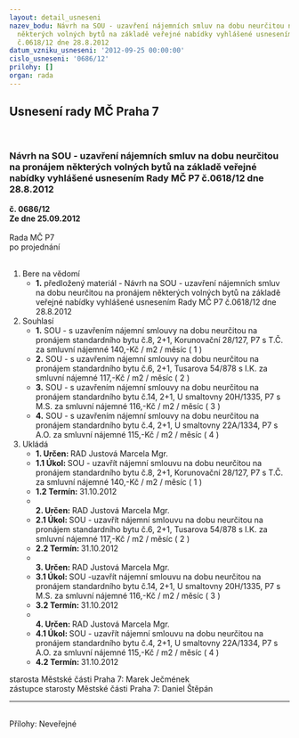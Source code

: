 ```yaml
---
layout: detail_usneseni
nazev_bodu: Návrh na SOU - uzavření nájemních smluv na dobu neurčitou na pronájem
  některých volných bytů na základě veřejné nabídky vyhlášené usnesením Rady MČ P7
  č.0618/12 dne 28.8.2012
datum_vzniku_usneseni: '2012-09-25 00:00:00'
cislo_usneseni: '0686/12'
prilohy: []
organ: rada
---
```

<div id="ucUsn_pList" class="usn">
	<span><h2>Usnesení rady MČ Praha 7 </h2>
<br></span><div class="standBody">
<span><h3>Návrh na SOU - uzavření nájemních smluv na dobu neurčitou na pronájem některých volných bytů na základě veřejné nabídky vyhlášené usnesením Rady MČ P7 č.0618/12 dne 28.8.2012</h3></span><div class="center">
		<strong>č. 0686/12</strong><br>
	</div>
<div class="center">
		<strong>Ze dne 25.09.2012</strong><br><br>
	</div>Rada MČ P7<br> po projednání<br><br><ol>
<li>Bere na vědomí<ul><li>
<strong>1.</strong> předložený materiál - Návrh na SOU - uzavření nájemních smluv na dobu neurčitou na pronájem některých volných bytů na základě veřejné nabídky vyhlášené usnesením Rady MČ P7 č.0618/12 dne 28.8.2012</li></ul>
</li>
<li>Souhlasí<ul>
<li>
<strong>1.</strong> SOU - s uzavřením nájemní smlouvy na dobu neurčitou na pronájem standardního bytu č.8, 2+1, Korunovační 28/127, P7 s T.Č. za smluvní nájemné 140,-Kč / m2 / měsíc  ( 1 )</li>
<li>
<strong>2.</strong> SOU - s uzavřením nájemní smlouvy na dobu neurčitou na pronájem standardního bytu č.6, 2+1, Tusarova 54/878 s I.K. za smluvní nájemné 117,-Kč / m2 / měsíc    ( 2 )</li>
<li>
<strong>3.</strong> SOU - s uzavřením nájemní smlouvy na dobu neurčitou na pronájem standardního bytu č.14, 2+1, U smaltovny 20H/1335, P7 s M.S. za smluvní nájemné 116,-Kč / m2 / měsíc  ( 3 )</li>
<li>
<strong>4.</strong> SOU - s uzavřením nájemní smlouvy na dobu neurčitou na pronájem standardního bytu č.4, 2+1, U smaltovny 22A/1334, P7 s A.O. za smluvní nájemné 115,-Kč / m2 / měsíc  ( 4 )      </li>
</ul>
</li>
<li>Ukládá<ul>
<li>
<strong>1. Určen: </strong>RAD Justová Marcela Mgr.</li>
<li>
<strong>1.1 Úkol: </strong>SOU - uzavřít nájemní smlouvu na dobu neurčitou na pronájem standardního bytu č.8, 2+1, Korunovační 28/127, P7 s T.Č. za smluvní nájemné 140,-Kč / m2 / měsíc  ( 1 )</li>
<li>
<strong>1.2 Termín: </strong>31.10.2012</li>
<li>
<strong><br>2. Určen: </strong>RAD Justová Marcela Mgr.</li>
<li>
<strong>2.1 Úkol: </strong>SOU - uzavřít nájemní smlouvu na dobu neurčitou na pronájem standardního bytu č.6, 2+1, Tusarova 54/878 s I.K. za smluvní nájemné 117,-Kč / m2 / měsíc    ( 2 )</li>
<li>
<strong>2.2 Termín: </strong>31.10.2012</li>
<li>
<strong><br>3. Určen: </strong>RAD Justová Marcela Mgr.</li>
<li>
<strong>3.1 Úkol: </strong>SOU -uzavřít nájemní smlouvu na dobu neurčitou na pronájem standardního bytu č.14, 2+1, U smaltovny 20H/1335, P7 s M.S. za smluvní nájemné 116,-Kč / m2 / měsíc  ( 3 )</li>
<li>
<strong>3.2 Termín: </strong>31.10.2012</li>
<li>
<strong><br>4. Určen: </strong>RAD Justová Marcela Mgr.</li>
<li>
<strong>4.1 Úkol: </strong>SOU - uzavřít nájemní smlouvu na dobu neurčitou na pronájem standardního bytu č.4, 2+1, U smaltovny 22A/1334, P7 s A.O. za smluvní nájemné 115,-Kč / m2 / měsíc  ( 4 )</li>
<li>
<strong>4.2 Termín: </strong>31.10.2012</li>
</ul>
</li>
</ol>starosta Městské části Praha 7: Marek Ječmének<br>zástupce starosty Městské části Praha 7: Daniel Štěpán <hr>
<br>Přílohy: Neveřejné</div>
</div>